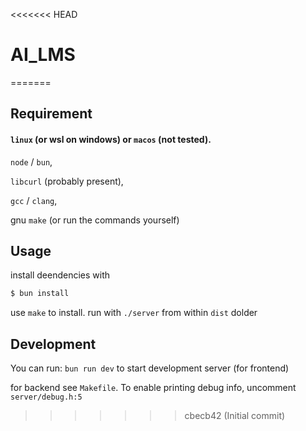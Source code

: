 <<<<<<< HEAD
# AI_LMS
=======
## Requirement

#### `linux` (or wsl on windows) or `macos` (not tested).

`node` / `bun`, 

`libcurl` (probably present),

`gcc` / `clang`, 

gnu `make` (or run the commands yourself)


## Usage

install deendencies with
```bash
$ bun install
```

use `make` to install. run with `./server` from within `dist` dolder

## Development

You can run: `bun run dev` 
to start development server (for frontend)

for backend see `Makefile`. To enable printing debug info, uncomment `server/debug.h:5` 
>>>>>>> cbecb42 (Initial commit)
